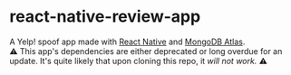 # react-native-review-app
A Yelp! spoof app made with [React Native](https://reactnative.dev/) and [MongoDB Atlas](https://www.mongodb.com/cloud/atlas/).  
⚠️ This app's dependencies are either deprecated or long overdue for an update. It's quite likely that upon cloning this repo, it _will not work._ ⚠️

